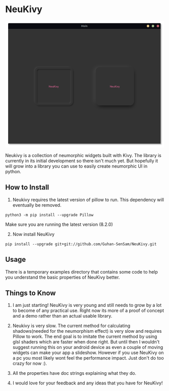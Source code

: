 # NeuKivy

![demo](https://github.com/Guhan-SenSam/NeuKivy/blob/main/images/demo.png)

Neukivy is a collection of neumorphic widgets built with Kivy. The library is currently in its initial development so there isn't much yet. But hopefully it will grow into a library you can use to easily create neumorphic UI in python.

## How to Install
1. Neukivy requires the latest version of pillow to run. This dependency will eventually be removed.
```
python3 -m pip install --upgrade Pillow
```
Make sure you are running the latest version (8.2.0)

2. Now install NeuKivy
```
pip install --upgrade git+git://github.com/Guhan-SenSam/NeuKivy.git
```

## Usage

There is a temporary examples directory that contains some code to help you understand the basic properties of NeuKivy better.

## Things to Know

1. I am just starting! NeuKivy is very young and still needs to grow by a lot to become of any practical use. Right now its more of a proof of concept and a demo rather than an actual usable library.

2. Neukivy is very slow. The current method for calculating shadows(needed for the neumorphism effect) is very slow and requires Pillow to work. The end goal is to imitate the current method by using glsl shaders which are faster when done right. But until then I wouldn't suggest running this on your android device as even a couple of moving widgets can make your app a slideshow. However if you use NeuKivy on a pc you most likely wont feel the performance impact. Just don't do too crazy for now :).

3. All the properties have doc strings explaining what they do.

3. I would love for your feedback and any ideas that you have for NeuKivy!
